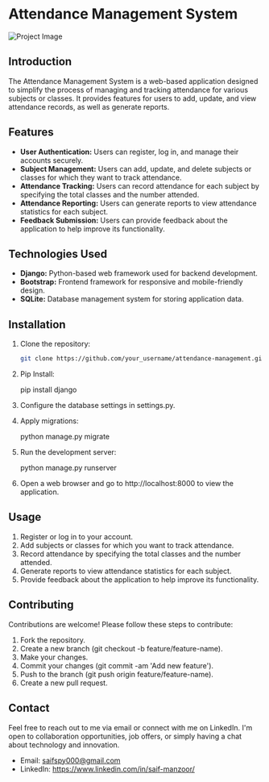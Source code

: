 # Attendance Management System

![Project Image](project-image-url)

## Introduction

The Attendance Management System is a web-based application designed to simplify the process of managing and tracking attendance for various subjects or classes. It provides features for users to add, update, and view attendance records, as well as generate reports.

## Features

- **User Authentication:** Users can register, log in, and manage their accounts securely.
- **Subject Management:** Users can add, update, and delete subjects or classes for which they want to track attendance.
- **Attendance Tracking:** Users can record attendance for each subject by specifying the total classes and the number attended.
- **Attendance Reporting:** Users can generate reports to view attendance statistics for each subject.
- **Feedback Submission:** Users can provide feedback about the application to help improve its functionality.

## Technologies Used

- **Django:** Python-based web framework used for backend development.
- **Bootstrap:** Frontend framework for responsive and mobile-friendly design.
- **SQLite:** Database management system for storing application data.

## Installation

1. Clone the repository:

   ```bash
   git clone https://github.com/your_username/attendance-management.git
2. Pip Install:
   
   pip install django
3. Configure the database settings in settings.py.
4. Apply migrations:
   
   python manage.py migrate
5. Run the development server:
   
   python manage.py runserver
6. Open a web browser and go to http://localhost:8000 to view the application.

## Usage

1. Register or log in to your account.
2. Add subjects or classes for which you want to track attendance.
3. Record attendance by specifying the total classes and the number attended.
4. Generate reports to view attendance statistics for each subject.
5. Provide feedback about the application to help improve its functionality.

## Contributing

Contributions are welcome! Please follow these steps to contribute:

1. Fork the repository.
2. Create a new branch (git checkout -b feature/feature-name).
3. Make your changes.
4. Commit your changes (git commit -am 'Add new feature').
5. Push to the branch (git push origin feature/feature-name).
6. Create a new pull request.

## Contact

Feel free to reach out to me via email or connect with me on LinkedIn. I'm open to collaboration opportunities, job offers, or simply having a chat about technology and innovation.

- Email: saifspy000@gmail.com
- LinkedIn: https://www.linkedin.com/in/saif-manzoor/

